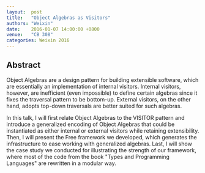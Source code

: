 ```yaml
--- 
layout:  post 
title:   "Object Algebras as Visitors"
authors: "Weixin"
date:    2016-01-07 14:00:00 +0800
venue:   "CB 308"
categories: Weixin 2016
--- 
```

## Abstract

Object Algebras are a design pattern for building extensible software,
which are essentially an implementation of internal visitors.
Internal visitors, however, are inefficient (even impossible) to
define certain algebras since it fixes the traversal pattern to be
bottom-up.  External visitors, on the other hand, adopts top-down
traversals are better suited for such algebras.

In this talk, I will first relate Object Algebras to the VISITOR
pattern and introduce a generalized encoding of Object Algebras that
could be instantiated as either internal or external visitors while
retaining extensibility.  Then, I will present the Free framework we
developed, which generates the infrastructure to ease working with
generalized algebras.  Last, I will show the case study we conducted
for illustrating the strength of our framework, where most of the code
from the book "Types and Programming Languages" are rewritten in a
modular way.

